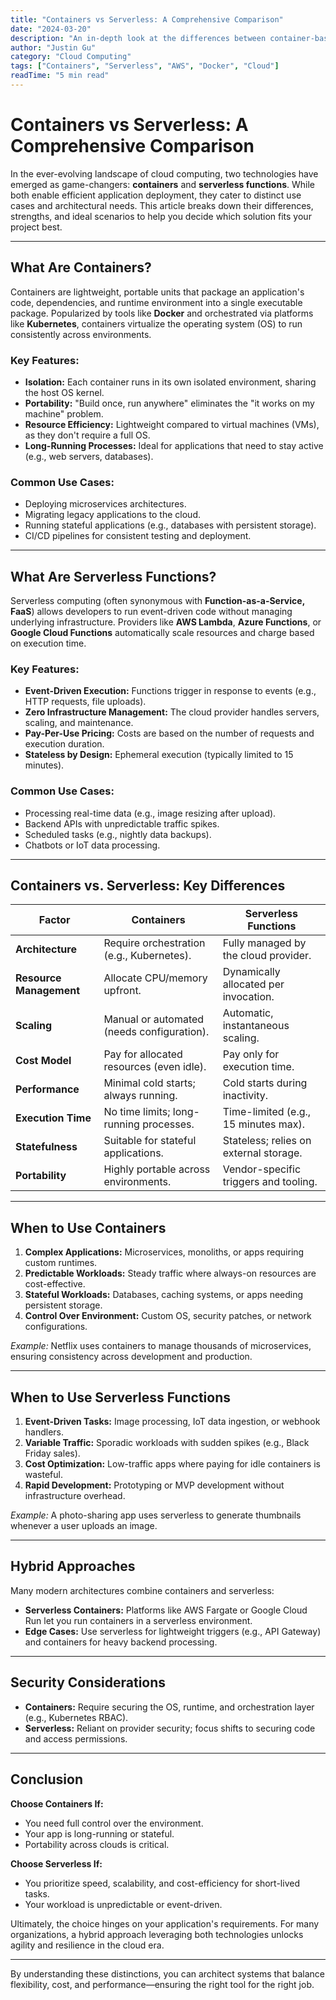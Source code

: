 ```yaml
---
title: "Containers vs Serverless: A Comprehensive Comparison"
date: "2024-03-20"
description: "An in-depth look at the differences between container-based and serverless architectures"
author: "Justin Gu"
category: "Cloud Computing"
tags: ["Containers", "Serverless", "AWS", "Docker", "Cloud"]
readTime: "5 min read"
---
```


# Containers vs Serverless: A Comprehensive Comparison

In the ever-evolving landscape of cloud computing, two technologies have emerged as game-changers: **containers** and **serverless functions**. While both enable efficient application deployment, they cater to distinct use cases and architectural needs. This article breaks down their differences, strengths, and ideal scenarios to help you decide which solution fits your project best.

---

## What Are Containers?

Containers are lightweight, portable units that package an application's code, dependencies, and runtime environment into a single executable package. Popularized by tools like **Docker** and orchestrated via platforms like **Kubernetes**, containers virtualize the operating system (OS) to run consistently across environments.

### Key Features:
- **Isolation:** Each container runs in its own isolated environment, sharing the host OS kernel.
- **Portability:** "Build once, run anywhere" eliminates the "it works on my machine" problem.
- **Resource Efficiency:** Lightweight compared to virtual machines (VMs), as they don't require a full OS.
- **Long-Running Processes:** Ideal for applications that need to stay active (e.g., web servers, databases).

### Common Use Cases:
- Deploying microservices architectures.
- Migrating legacy applications to the cloud.
- Running stateful applications (e.g., databases with persistent storage).
- CI/CD pipelines for consistent testing and deployment.

---

## What Are Serverless Functions?

Serverless computing (often synonymous with **Function-as-a-Service, FaaS**) allows developers to run event-driven code without managing underlying infrastructure. Providers like **AWS Lambda**, **Azure Functions**, or **Google Cloud Functions** automatically scale resources and charge based on execution time.

### Key Features:
- **Event-Driven Execution:** Functions trigger in response to events (e.g., HTTP requests, file uploads).
- **Zero Infrastructure Management:** The cloud provider handles servers, scaling, and maintenance.
- **Pay-Per-Use Pricing:** Costs are based on the number of requests and execution duration.
- **Stateless by Design:** Ephemeral execution (typically limited to 15 minutes).

### Common Use Cases:
- Processing real-time data (e.g., image resizing after upload).
- Backend APIs with unpredictable traffic spikes.
- Scheduled tasks (e.g., nightly data backups).
- Chatbots or IoT data processing.

---

## Containers vs. Serverless: Key Differences

| **Factor**          | **Containers**                          | **Serverless Functions**               |
|----------------------|-----------------------------------------|-----------------------------------------|
| **Architecture**     | Require orchestration (e.g., Kubernetes). | Fully managed by the cloud provider.   |
| **Resource Management** | Allocate CPU/memory upfront.          | Dynamically allocated per invocation.  |
| **Scaling**          | Manual or automated (needs configuration). | Automatic, instantaneous scaling.      |
| **Cost Model**       | Pay for allocated resources (even idle). | Pay only for execution time.           |
| **Performance**      | Minimal cold starts; always running.     | Cold starts during inactivity.         |
| **Execution Time**   | No time limits; long-running processes.  | Time-limited (e.g., 15 minutes max).   |
| **Statefulness**     | Suitable for stateful applications.      | Stateless; relies on external storage. |
| **Portability**      | Highly portable across environments.     | Vendor-specific triggers and tooling.   |

---

## When to Use Containers

1. **Complex Applications:** Microservices, monoliths, or apps requiring custom runtimes.
2. **Predictable Workloads:** Steady traffic where always-on resources are cost-effective.
3. **Stateful Workloads:** Databases, caching systems, or apps needing persistent storage.
4. **Control Over Environment:** Custom OS, security patches, or network configurations.

*Example:* Netflix uses containers to manage thousands of microservices, ensuring consistency across development and production.

---

## When to Use Serverless Functions

1. **Event-Driven Tasks:** Image processing, IoT data ingestion, or webhook handlers.
2. **Variable Traffic:** Sporadic workloads with sudden spikes (e.g., Black Friday sales).
3. **Cost Optimization:** Low-traffic apps where paying for idle containers is wasteful.
4. **Rapid Development:** Prototyping or MVP development without infrastructure overhead.

*Example:* A photo-sharing app uses serverless to generate thumbnails whenever a user uploads an image.

---

## Hybrid Approaches

Many modern architectures combine containers and serverless:
- **Serverless Containers:** Platforms like AWS Fargate or Google Cloud Run let you run containers in a serverless environment.
- **Edge Cases:** Use serverless for lightweight triggers (e.g., API Gateway) and containers for heavy backend processing.

---

## Security Considerations

- **Containers:** Require securing the OS, runtime, and orchestration layer (e.g., Kubernetes RBAC).
- **Serverless:** Reliant on provider security; focus shifts to securing code and access permissions.

---

## Conclusion

**Choose Containers If:**
- You need full control over the environment.
- Your app is long-running or stateful.
- Portability across clouds is critical.

**Choose Serverless If:**
- You prioritize speed, scalability, and cost-efficiency for short-lived tasks.
- Your workload is unpredictable or event-driven.

Ultimately, the choice hinges on your application's requirements. For many organizations, a hybrid approach leveraging both technologies unlocks agility and resilience in the cloud era.

---

By understanding these distinctions, you can architect systems that balance flexibility, cost, and performance—ensuring the right tool for the right job.